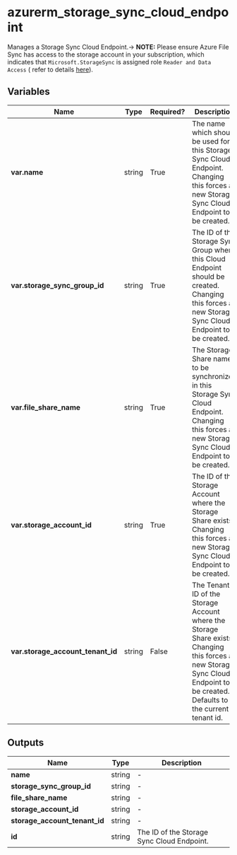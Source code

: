 # azurerm_storage_sync_cloud_endpoint

Manages a Storage Sync Cloud Endpoint.-> **NOTE:** Please ensure Azure File Sync has access to the storage account in your subscription, which indicates that `Microsoft.StorageSync` is assigned role `Reader and Data Access` ( refer to details [here](https://docs.microsoft.com/azure/storage/files/storage-sync-files-troubleshoot?tabs=portal1%2Cazure-portal#common-troubleshooting-steps)).

## Variables

| Name | Type | Required? |  Description |
| ---- | ---- | --------- |  ----------- |
| **var.name** | string | True | The name which should be used for this Storage Sync Cloud Endpoint. Changing this forces a new Storage Sync Cloud Endpoint to be created. | 
| **var.storage_sync_group_id** | string | True | The ID of the Storage Sync Group where this Cloud Endpoint should be created. Changing this forces a new Storage Sync Cloud Endpoint to be created. | 
| **var.file_share_name** | string | True | The Storage Share name to be synchronized in this Storage Sync Cloud Endpoint. Changing this forces a new Storage Sync Cloud Endpoint to be created. | 
| **var.storage_account_id** | string | True | The ID of the Storage Account where the Storage Share exists. Changing this forces a new Storage Sync Cloud Endpoint to be created. | 
| **var.storage_account_tenant_id** | string | False | The Tenant ID of the Storage Account where the Storage Share exists. Changing this forces a new Storage Sync Cloud Endpoint to be created. Defaults to the current tenant id. | 



## Outputs

| Name | Type | Description |
| ---- | ---- | --------- | 
| **name** | string  | - | 
| **storage_sync_group_id** | string  | - | 
| **file_share_name** | string  | - | 
| **storage_account_id** | string  | - | 
| **storage_account_tenant_id** | string  | - | 
| **id** | string  | The ID of the Storage Sync Cloud Endpoint. | 